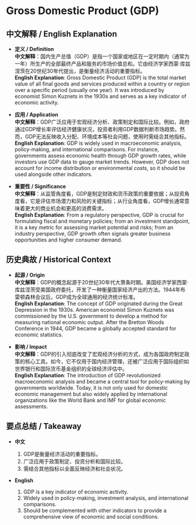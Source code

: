 # Gross Domestic Product (GDP)

## 中文解释 / English Explanation

* **定义 / Definition**  
  **中文解释**：国内生产总值（GDP）是指一个国家或地区在一定时期内（通常为一年）所生产的全部最终产品和服务的市场价值总和。它由经济学家西蒙·库兹涅茨在20世纪30年代提出，是衡量经济活动的重要指标。  
  **English Explanation**: Gross Domestic Product (GDP) is the total market value of all final goods and services produced within a country or region over a specific period (usually one year). It was introduced by economist Simon Kuznets in the 1930s and serves as a key indicator of economic activity.

* **应用 / Application**  
  **中文解释**：GDP广泛应用于宏观经济分析、政策制定和国际比较。例如，政府通过GDP增长率评估经济健康状况，投资者利用GDP数据判断市场趋势。然而，GDP无法反映收入分配、环境成本等社会问题，使用时需结合其他指标。  
  **English Explanation**: GDP is widely used in macroeconomic analysis, policy-making, and international comparisons. For instance, governments assess economic health through GDP growth rates, while investors use GDP data to gauge market trends. However, GDP does not account for income distribution or environmental costs, so it should be used alongside other indicators.

* **重要性 / Significance**  
  **中文解释**：从监管角度看，GDP是制定财政和货币政策的重要依据；从投资角度看，它是评估市场潜力和风险的关键指标；从行业角度看，GDP增长通常意味着更大的商业机会和更高的消费需求。  
  **English Explanation**: From a regulatory perspective, GDP is crucial for formulating fiscal and monetary policies; from an investment standpoint, it is a key metric for assessing market potential and risks; from an industry perspective, GDP growth often signals greater business opportunities and higher consumer demand.

## 历史典故 / Historical Context

* **起源 / Origin**  
  **中文解释**：GDP的概念起源于20世纪30年代大萧条时期。美国经济学家西蒙·库兹涅茨受美国政府委托，开发了一种衡量国家经济产出的方法。1944年布雷顿森林会议后，GDP成为全球通用的经济统计标准。  
  **English Explanation**: The concept of GDP originated during the Great Depression in the 1930s. American economist Simon Kuznets was commissioned by the U.S. government to develop a method for measuring national economic output. After the Bretton Woods Conference in 1944, GDP became a globally accepted standard for economic statistics.

* **影响 / Impact**  
  **中文解释**：GDP的引入彻底改变了宏观经济分析的方式，成为各国政府制定政策的核心工具。如今，它不仅用于国内经济管理，还被广泛应用于国际组织如世界银行和国际货币基金组织的全球经济评估中。  
  **English Explanation**: The introduction of GDP revolutionized macroeconomic analysis and became a central tool for policy-making by governments worldwide. Today, it is not only used for domestic economic management but also widely applied by international organizations like the World Bank and IMF for global economic assessments.

## 要点总结 / Takeaway

* **中文**  
  1. GDP是衡量经济活动的重要指标。
  2. 广泛应用于政策制定、投资分析和国际比较。
  3. 需结合其他指标以全面反映经济和社会状况。

* **English**  
  1. GDP is a key indicator of economic activity.
  2. Widely used in policy-making, investment analysis, and international comparisons.
  3. Should be complemented with other indicators to provide a comprehensive view of economic and social conditions.